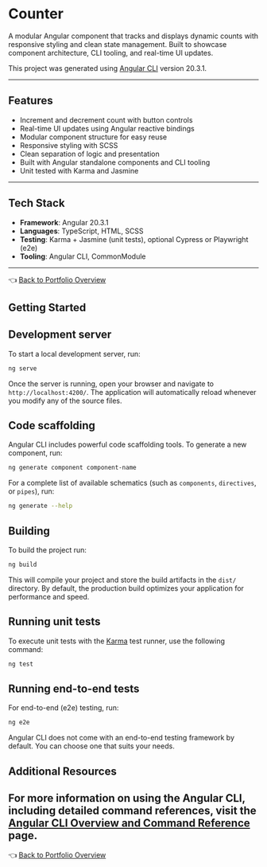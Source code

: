 # Counter

A modular Angular component that tracks and displays dynamic counts with responsive styling and clean state management. Built to showcase component architecture, CLI tooling, and real-time UI updates.

This project was generated using [Angular CLI](https://github.com/angular/angular-cli) version 20.3.1.

---

## Features

- Increment and decrement count with button controls  
- Real-time UI updates using Angular reactive bindings  
- Modular component structure for easy reuse  
- Responsive styling with SCSS  
- Clean separation of logic and presentation  
- Built with Angular standalone components and CLI tooling  
- Unit tested with Karma and Jasmine  

---

## Tech Stack

- **Framework**: Angular 20.3.1  
- **Languages**: TypeScript, HTML, SCSS  
- **Testing**: Karma + Jasmine (unit tests), optional Cypress or Playwright (e2e)  
- **Tooling**: Angular CLI, CommonModule  

---

👈 [Back to Portfolio Overview](../README.md)

## Getting Started

## Development server

To start a local development server, run:

```bash
ng serve
```

Once the server is running, open your browser and navigate to `http://localhost:4200/`. The application will automatically reload whenever you modify any of the source files.

## Code scaffolding

Angular CLI includes powerful code scaffolding tools. To generate a new component, run:

```bash
ng generate component component-name
```

For a complete list of available schematics (such as `components`, `directives`, or `pipes`), run:

```bash
ng generate --help
```

## Building

To build the project run:

```bash
ng build
```

This will compile your project and store the build artifacts in the `dist/` directory. By default, the production build optimizes your application for performance and speed.

## Running unit tests

To execute unit tests with the [Karma](https://karma-runner.github.io) test runner, use the following command:

```bash
ng test
```

## Running end-to-end tests

For end-to-end (e2e) testing, run:

```bash
ng e2e
```

Angular CLI does not come with an end-to-end testing framework by default. You can choose one that suits your needs.

## Additional Resources

For more information on using the Angular CLI, including detailed command references, visit the [Angular CLI Overview and Command Reference](https://angular.dev/tools/cli) page.
---

👈 [Back to Portfolio Overview](../README.md)



